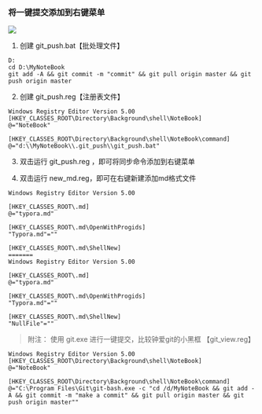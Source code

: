 ### 将一键提交添加到右键菜单

![](https://raw.githubusercontent.com/want-u/pictures/master/20201218011328.png)

1. 创建 git_push.bat【批处理文件】

```
D:
cd D:\MyNoteBook
git add -A && git commit -m "commit" && git pull origin master && git push origin master

```


2. 创建 git_push.reg【注册表文件】

```
Windows Registry Editor Version 5.00
[HKEY_CLASSES_ROOT\Directory\Background\shell\NoteBook]
@="NoteBook"

[HKEY_CLASSES_ROOT\Directory\Background\shell\NoteBook\command]
@="d:\\MyNoteBook\\.git_push\\git_push.bat"
```


3. 双击运行 git_push.reg ，即可将同步命令添加到右键菜单


4. 双击运行 new_md.reg，即可在右键新建添加md格式文件

```
Windows Registry Editor Version 5.00

[HKEY_CLASSES_ROOT\.md]
@="typora.md"

[HKEY_CLASSES_ROOT\.md\OpenWithProgids]
"Typora.md"=""

[HKEY_CLASSES_ROOT\.md\ShellNew]
=======
Windows Registry Editor Version 5.00

[HKEY_CLASSES_ROOT\.md]
@="typora.md"

[HKEY_CLASSES_ROOT\.md\OpenWithProgids]
"Typora.md"=""

[HKEY_CLASSES_ROOT\.md\ShellNew]
"NullFile"=""
```

> 附注： 使用 git.exe 进行一键提交，比较钟爱git的小黑框
> 【git_view.reg】

```
Windows Registry Editor Version 5.00
[HKEY_CLASSES_ROOT\Directory\Background\shell\NoteBook]
@="NoteBook"

[HKEY_CLASSES_ROOT\Directory\Background\shell\NoteBook\command]
@="C:\Program Files\Git\git-bash.exe -c "cd /d/MyNoteBook && git add -A && git commit -m "make a commit" && git pull origin master && git push origin master""

```

